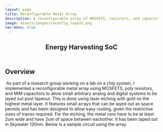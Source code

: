 ```yaml
---
layout: page
title: Reconfigurable Metal Array
description: A reconfigurable array of MOSFETS, resistors, and capacitors hand layed out on Skywater 130nm
image: assets/images/reconfig_layout.png
nav-menu: true
---
```


<!-- Main -->
<div id="main" class="alt">

<!-- One -->
<section id="one">
	<div class="inner">
		<header class="major">
			<h1>Energy Harvesting SoC</h1>
		</header>

<!-- Content -->
<h2 id="content">Overview</h2>
<p><span class="image right"><img src="{% link assets/images/reconfig_layout.png %}" alt="" /></span>
As part of a research group working on a lab on a chip system, I implemented a reconfigurable metal array using MOSFETS,
poly resistors, and MiM capacitors to allow small arbitrary analog and digital systems to be layed out post tapeout. This is
done using laser etching with gold on the highest metal layer. It features small arrays that can be layed out
as space permits and has been designed to allow easy routing, given the restrictive sizes of traces required. For the etching,
the metal runs have to be at least 2um wide and have 2um of space between eachother. It has been taped out in Skywater 130nm. Below is a sample
circuit using the array.</p>

<span class="image fit"><img src="{% link assets/images/reconfig_cs.png %}" alt="" /></span>
